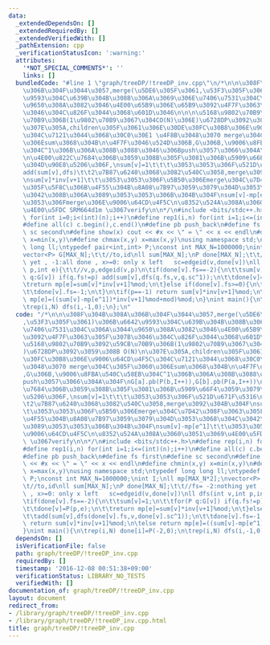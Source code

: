 ```yaml
---
data:
  _extendedDependsOn: []
  _extendedRequiredBy: []
  _extendedVerifiedWith: []
  _pathExtension: cpp
  _verificationStatusIcon: ':warning:'
  attributes:
    '*NOT_SPECIAL_COMMENTS*': ''
    links: []
  bundledCode: "#line 1 \"graph/treeDP/!treeDP_inv.cpp\"\n/*\n\n\u308F\u304B\u308A\
    \u306B\u304F\u3044\u3057,merge(\u5DE6\u305F\u3061,\u53F3\u305F\u3061)\u306B\u6642\
    \u9593\u304C\u639B\u304B\u308B\u306A\u3069\u306E\u7406\u7531\u304C\u306A\u3044\
    \u9650\u308A\u3082\u3046\u4E00\u65B9\u306E\u65B9\u3092\u4F7F\u3063\u305F\u307B\
    \u3046\u304C\u826F\u3044\u3068\u601D\u3046\n\n\n\u5168\u9802\u70B9\u3092\u59CB\
    \u70B9\u306B(1\u9802\u70B9\u3067\u304CO(N)\u306E)\u6728DP\u3092\u3059\u308B O(N)\n\
    \u307E\u305A,children\u305F\u3061\u306E\u30DE\u30FC\u30B8\u306E\u9006\u64CD\u4F5C\
    \u304C\u7121\u3044\u3068\u30C0\u30E1 \u4F8B\u3048\u3070 merge\u304C\u305F\u3060\
    \u306Esum\u3068\u304B\n\u4F7F\u3046\u524D\u306B,G\u306B,\u9006\u8FBA\u540C\u58EB\
    \u304C^1\u306B\u306A\u308B\u3088\u3046\u306Bpush\u3057\u3066\u304A\u304F\nG[a].pb(P(b,I++)),G[b].pb(P(a,I++))\n\
    \n\u4E00\u822C\u7684\u306B\u3059\u308B\u305F\u3081\u306B\u5909\u66F4\u3059\u3079\
    \u304D\u90E8\u5206\u306F,\nsum[v]=1\t\t\t\u3053\u3053\u306F\u521D\u671F\u5316\n\
    add(sum[v],dfs)\t\t2\u7B87\u6240\u3068\u3082\u540C\u3058,merge\u3092\u304B\u304F\
    \nsum[v]*inv[v+1]\t\t\u3053\u3053\u306F\u5B50\u306Emerge\u304C\u7D42\u308F\u3063\
    \u305F\u5F8C\u306B\u4F55\u304B\u8A08\u7B97\u3059\u3079\u304D\u3053\u3068\u304C\
    \u3042\u308B\u306A\u3089\u3053\u3053\u306B\u304B\u304F\nsum[v]-mp[e^1]\t\t\u3053\
    \u3053\u306Fmerge\u306E\u9006\u64CD\u4F5C\n\u8352\u524A\u308A\u3060\u3051\u3069\
    \u4E00\u5FDC SRM664d1m \u3067verify\n\n*/\n#include <bits/stdc++.h>\n#define rep(i,n)\
    \ for(int i=0;i<(int)(n);i++)\n#define rep1(i,n) for(int i=1;i<=(int)(n);i++)\n\
    #define all(c) c.begin(),c.end()\n#define pb push_back\n#define fs first\n#define\
    \ sc second\n#define show(x) cout << #x << \" = \" << x << endl\n#define chmin(x,y)\
    \ x=min(x,y)\n#define chmax(x,y) x=max(x,y)\nusing namespace std;\ntypedef long\
    \ long ll;\ntypedef pair<int,int> P;\nconst int MAX_N=1000000;\nint I;\nll mp[MAX_N*2];\n\
    vector<P> G[MAX_N];\t\t//to,id\nll sum[MAX_N];\nP done[MAX_N];\t\t//fs= -2:nothing\
    \ yet , -1:all done , x>=0: only x left   sc=edgeid(v,done[v])\nll dfs(int v,int\
    \ p,int e){\t\t//v,p,edgeid(v,p)\n\tif(done[v].fs==-2){\n\t\tsum[v]=1;\n\t\tfor(P\
    \ q:G[v]) if(q.fs!=p) add(sum[v],dfs(q.fs,v,q.sc^1));\n\t\tdone[v]=P(p,e);\n\t\
    \treturn mp[e]=sum[v]*inv[v+1]%mod;\n\t}else if(done[v].fs>=0){\n\t\tadd(sum[v],dfs(done[v].fs,v,done[v].sc^1));\n\
    \t\tdone[v].fs=-1;\n\t}\n\tif(p==-1) return sum[v]*inv[v+1]%mod;\n\telse return\
    \ mp[e]=((sum[v]-mp[e^1])*inv[v+1]%mod+mod)%mod;\n}\nint main(){\n\trep(i,N) done[i]=P(-2,0);\n\
    \trep(i,N) dfs(i,-1,0);\n};\n"
  code: "/*\n\n\u308F\u304B\u308A\u306B\u304F\u3044\u3057,merge(\u5DE6\u305F\u3061\
    ,\u53F3\u305F\u3061)\u306B\u6642\u9593\u304C\u639B\u304B\u308B\u306A\u3069\u306E\
    \u7406\u7531\u304C\u306A\u3044\u9650\u308A\u3082\u3046\u4E00\u65B9\u306E\u65B9\
    \u3092\u4F7F\u3063\u305F\u307B\u3046\u304C\u826F\u3044\u3068\u601D\u3046\n\n\n\
    \u5168\u9802\u70B9\u3092\u59CB\u70B9\u306B(1\u9802\u70B9\u3067\u304CO(N)\u306E\
    )\u6728DP\u3092\u3059\u308B O(N)\n\u307E\u305A,children\u305F\u3061\u306E\u30DE\
    \u30FC\u30B8\u306E\u9006\u64CD\u4F5C\u304C\u7121\u3044\u3068\u30C0\u30E1 \u4F8B\
    \u3048\u3070 merge\u304C\u305F\u3060\u306Esum\u3068\u304B\n\u4F7F\u3046\u524D\u306B\
    ,G\u306B,\u9006\u8FBA\u540C\u58EB\u304C^1\u306B\u306A\u308B\u3088\u3046\u306B\
    push\u3057\u3066\u304A\u304F\nG[a].pb(P(b,I++)),G[b].pb(P(a,I++))\n\n\u4E00\u822C\
    \u7684\u306B\u3059\u308B\u305F\u3081\u306B\u5909\u66F4\u3059\u3079\u304D\u90E8\
    \u5206\u306F,\nsum[v]=1\t\t\t\u3053\u3053\u306F\u521D\u671F\u5316\nadd(sum[v],dfs)\t\
    \t2\u7B87\u6240\u3068\u3082\u540C\u3058,merge\u3092\u304B\u304F\nsum[v]*inv[v+1]\t\
    \t\u3053\u3053\u306F\u5B50\u306Emerge\u304C\u7D42\u308F\u3063\u305F\u5F8C\u306B\
    \u4F55\u304B\u8A08\u7B97\u3059\u3079\u304D\u3053\u3068\u304C\u3042\u308B\u306A\
    \u3089\u3053\u3053\u306B\u304B\u304F\nsum[v]-mp[e^1]\t\t\u3053\u3053\u306Fmerge\u306E\
    \u9006\u64CD\u4F5C\n\u8352\u524A\u308A\u3060\u3051\u3069\u4E00\u5FDC SRM664d1m\
    \ \u3067verify\n\n*/\n#include <bits/stdc++.h>\n#define rep(i,n) for(int i=0;i<(int)(n);i++)\n\
    #define rep1(i,n) for(int i=1;i<=(int)(n);i++)\n#define all(c) c.begin(),c.end()\n\
    #define pb push_back\n#define fs first\n#define sc second\n#define show(x) cout\
    \ << #x << \" = \" << x << endl\n#define chmin(x,y) x=min(x,y)\n#define chmax(x,y)\
    \ x=max(x,y)\nusing namespace std;\ntypedef long long ll;\ntypedef pair<int,int>\
    \ P;\nconst int MAX_N=1000000;\nint I;\nll mp[MAX_N*2];\nvector<P> G[MAX_N];\t\
    \t//to,id\nll sum[MAX_N];\nP done[MAX_N];\t\t//fs= -2:nothing yet , -1:all done\
    \ , x>=0: only x left   sc=edgeid(v,done[v])\nll dfs(int v,int p,int e){\t\t//v,p,edgeid(v,p)\n\
    \tif(done[v].fs==-2){\n\t\tsum[v]=1;\n\t\tfor(P q:G[v]) if(q.fs!=p) add(sum[v],dfs(q.fs,v,q.sc^1));\n\
    \t\tdone[v]=P(p,e);\n\t\treturn mp[e]=sum[v]*inv[v+1]%mod;\n\t}else if(done[v].fs>=0){\n\
    \t\tadd(sum[v],dfs(done[v].fs,v,done[v].sc^1));\n\t\tdone[v].fs=-1;\n\t}\n\tif(p==-1)\
    \ return sum[v]*inv[v+1]%mod;\n\telse return mp[e]=((sum[v]-mp[e^1])*inv[v+1]%mod+mod)%mod;\n\
    }\nint main(){\n\trep(i,N) done[i]=P(-2,0);\n\trep(i,N) dfs(i,-1,0);\n};\n"
  dependsOn: []
  isVerificationFile: false
  path: graph/treeDP/!treeDP_inv.cpp
  requiredBy: []
  timestamp: '2016-12-08 00:51:38+09:00'
  verificationStatus: LIBRARY_NO_TESTS
  verifiedWith: []
documentation_of: graph/treeDP/!treeDP_inv.cpp
layout: document
redirect_from:
- /library/graph/treeDP/!treeDP_inv.cpp
- /library/graph/treeDP/!treeDP_inv.cpp.html
title: graph/treeDP/!treeDP_inv.cpp
---
```

